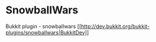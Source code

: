 SnowballWars
============

Bukkit plugin - snowballwars [[http://dev.bukkit.org/bukkit-plugins/snowballwars|BukkitDev]]
